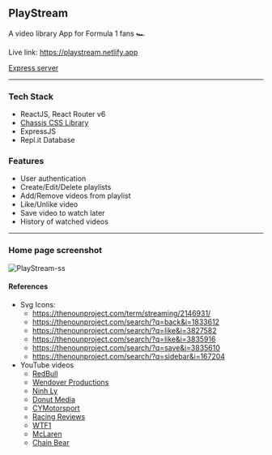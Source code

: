 ## PlayStream
A video library App for Formula 1 fans 🏎

Live link: https://playstream.netlify.app
  
[Express server](https://replit.com/@kushanksriraj/playstream#index.js)

----


### Tech Stack   
- ReactJS, React Router v6
- [Chassis CSS Library](https://chassis.netlify.app/)
- ExpressJS
- Repl.it Database

### Features
- User authentication 
- Create/Edit/Delete playlists
- Add/Remove videos from playlist
- Like/Unlike video
- Save video to watch later 
- History of watched videos

---
### Home page screenshot
![PlayStream-ss](https://user-images.githubusercontent.com/64832695/122273336-f2798f80-cefe-11eb-8c9d-6d130387278a.png)




#### References   
- Svg Icons:
  + https://thenounproject.com/term/streaming/2146931/
  + https://thenounproject.com/search/?q=back&i=1833612
  + https://thenounproject.com/search/?q=like&i=3827582
  + https://thenounproject.com/search/?q=like&i=3835916
  + https://thenounproject.com/search/?q=save&i=3835610
  + https://thenounproject.com/search/?q=sidebar&i=167204
- YouTube videos
  + [RedBull](https://www.youtube.com/channel/UCblfuW_4rakIf2h6aqANefA)
  + [Wendover Productions](https://www.youtube.com/channel/UC9RM-iSvTu1uPJb8X5yp3EQ)
  + [Ninh Ly](https://www.youtube.com/channel/UCTiEIvYaXBTcu2b9viRB7lg)
  + [Donut Media](https://www.youtube.com/channel/UCL6JmiMXKoXS6bpP1D3bk8g)
  + [CYMotorsport](https://www.youtube.com/channel/UCxdcaGkqr7UiNZi46f35yDw)
  + [Racing Reviews](https://www.youtube.com/channel/UCviJk2l54SemDYsaYDrDVuA)
  + [WTF1](https://www.youtube.com/channel/UCDxm-FbK9nmZKqHI19j-DOw)
  + [McLaren](https://www.youtube.com/channel/UC8dxVgZl9u5HeCOXnosCtuQ)
  + [Chain Bear](https://www.youtube.com/channel/UC7u-Dg0jb7g9s7XjmtJrtpg)

